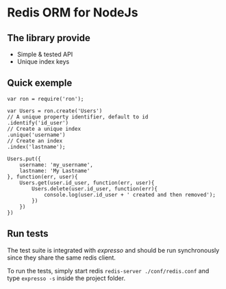 
Redis ORM for NodeJs
====================

The library provide
-------------------

*	Simple & tested API
*	Unique index keys

Quick exemple
-------------

	var ron = require('ron');
	
	var Users = ron.create('Users')
	// A unique property identifier, default to id
	.identify('id_user')
	// Create a unique index
	.unique('username')
	// Create an index
	.index('lastname');
	
	Users.put({
		username: 'my_username',
		lastname: 'My Lastname'
	}, function(err, user){
		Users.get(user.id_user, function(err, user){
			Users.delete(user.id_user, function(err){
				console.log(user.id_user + ' created and then removed');
			})
		})
	})

Run tests
---------

The test suite is integrated with *expresso* and should be run synchronously since they share the same redis client. 

To run the tests, simply start redis `redis-server ./conf/redis.conf` and type `expresso -s` inside the project folder.

